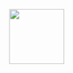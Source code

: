 
<div>
      <a href="https://github.com/GuilhermeMPCosta"></a>
      <img height="100em" src="https://github-readme-stats.vercel.app/api?username=GuilhermeMPCosta&show_icons=true&theme=cobalt">
      <img height="100em" src="https://github-readme-stats.vercel.app/api/top-langs?username=GuilhermeMPCosta&show_icons=true&theme=cobalt
</div>
